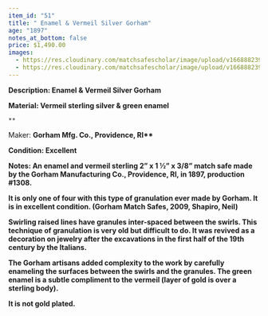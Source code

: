 ```yaml
---
item_id: "51"
title: " Enamel & Vermeil Silver Gorham"
age: "1897"
notes_at_bottom: false
price: $1,490.00
images:
  - https://res.cloudinary.com/matchsafescholar/image/upload/v1668882391/Gorham1390.open1_small.jpg
  - https://res.cloudinary.com/matchsafescholar/image/upload/v1668882391/Granulation_closed_small.jpg
---
```

**Description: 	        Enamel & Vermeil Silver Gorham** 

**Material:		Vermeil sterling silver & green enamel**	

```
**
```

Maker: 		       **Gorham Mfg. Co., Providence, RI\*\***

**Condition: 		Excellent**

**Notes: 		        An enamel and vermeil sterling 2” x 1 ½” x 3/8” match safe made by the Gorham Manufacturing Co., Providence, RI, in 1897, production #1308.**

**It is only one of four with this type of granulation ever made by Gorham. It is in excellent condition. (Gorham Match Safes, 2009, Shapiro, Neil)**

**Swirling raised lines have granules inter-spaced between the swirls. This technique of granulation is very old but difficult to do. It was revived as a decoration on jewelry after the excavations in the first half of the 19th century by the Italians.**

**The Gorham artisans added complexity to the work by carefully enameling the surfaces between the swirls and the granules. The green enamel is a subtle compliment to the vermeil (layer of gold is over a sterling body).**

**It is not gold plated.**